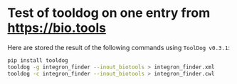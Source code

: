 # Test of tooldog on one entry from https://bio.tools

Here are stored the result of the following commands using `ToolDog v0.3.1`:

```bash
pip install tooldog
tooldog -g integron_finder --inout_biotools > integron_finder.xml
tooldog -c integron_finder --inout_biotools > integron_finder.cwl
```
